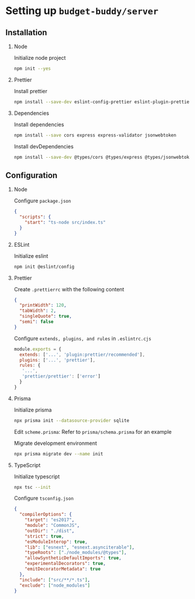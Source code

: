 # Setting up `budget-buddy/server`

## Installation

1. Node

   Initialize node project

   ```bash
   npm init --yes
   ```

1. Prettier

   Install prettier

   ```bash
   npm install --save-dev eslint-config-prettier eslint-plugin-prettier prettier
   ```

1. Dependencies

   Install dependencies

   ```bash
   npm install --save cors express express-validator jsonwebtoken
   ```

   Install devDependencies

   ```bash
   npm install --save-dev @types/cors @types/express @types/jsonwebtoken @types/node dotenv eslint prisma ts-node typescript
   ```

## Configuration

1. Node

   Configure `package.json`

   ```json
   {
     "scripts": {
       "start": "ts-node src/index.ts"
     }
   }
   ```

1. ESLint

   Initialize eslint

   ```bash
   npm init @eslint/config
   ```

1. Prettier

   Create `.prettierrc` with the following content

   ```json
   {
     "printWidth": 120,
     "tabWidth": 2,
     "singleQuote": true,
     "semi": false
   }
   ```

   Configure `extends, plugins, and rules` in `.eslintrc.cjs`

   ```javascript
   module.exports = {
     extends: ['...', 'plugin:prettier/recommended'],
     plugins: ['...', 'prettier'],
     rules: {
      '...',
      'prettier/prettier': ['error']
     }
   }
   ```

1. Prisma

   Initialize prisma

   ```bash
   npx prisma init --datasource-provider sqlite
   ```

   Edit `scheme.prisma`: Refer to `prisma/schema.prisma` for an example

   Migrate development environment

   ```bash
   npx prisma migrate dev --name init
   ```

1. TypeScript

   Initialize typescript

   ```bash
   npx tsc --init
   ```

   Configure `tsconfig.json`

   ```json
   {
     "compilerOptions": {
       "target": "es2017",
       "module": "CommonJS",
       "outDir": "./dist",
       "strict": true,
       "esModuleInterop": true,
       "lib": ["esnext", "esnext.asynciterable"],
       "typeRoots": ["./node_modules/@types"],
       "allowSyntheticDefaultImports": true,
       "experimentalDecorators": true,
       "emitDecoratorMetadata": true
     },
     "include": ["src/**/*.ts"],
     "exclude": ["node_modules"]
   }
   ```
